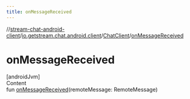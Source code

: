```yaml
---
title: onMessageReceived
---
```

//[stream-chat-android-client](../../../index.md)/[io.getstream.chat.android.client](../index.md)/[ChatClient](index.md)/[onMessageReceived](onMessageReceived.md)



# onMessageReceived  
[androidJvm]  
Content  
fun [onMessageReceived](onMessageReceived.md)(remoteMessage: RemoteMessage)  



